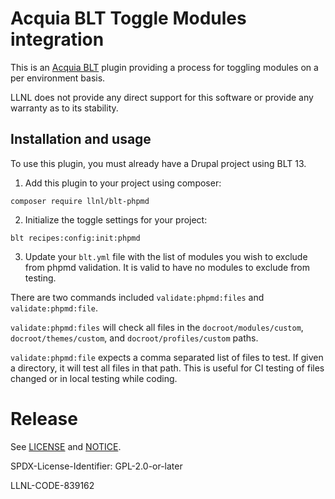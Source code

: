 Acquia BLT Toggle Modules integration
====

This is an [Acquia BLT](https://github.com/acquia/blt) plugin providing a process for toggling modules on a per 
environment basis.

LLNL does not provide any direct support for this 
software or provide any warranty as to its stability.

## Installation and usage

To use this plugin, you must already have a Drupal project using BLT 13.

1. Add this plugin to your project using composer:

`composer require llnl/blt-phpmd`

2. Initialize the toggle settings for your project:

`blt recipes:config:init:phpmd`

3. Update your `blt.yml` file with the list of modules you wish to exclude from phpmd validation. It is
valid to have no modules to exclude from testing.

There are two commands included `validate:phpmd:files` and `validate:phpmd:file`. 

`validate:phpmd:files` will check all files in the `docroot/modules/custom`, `docroot/themes/custom`, and
`docroot/profiles/custom` paths.

`validate:phpmd:file` expects a comma separated list of files to test. If given a directory, it will test
all files in that path. This is useful for CI testing of files changed or in local testing while coding.

# Release

See [LICENSE](LICENSE) and [NOTICE](NOTICE).

SPDX-License-Identifier: GPL-2.0-or-later

LLNL-CODE-839162
